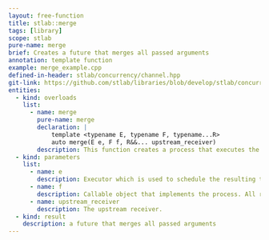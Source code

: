 ```yaml
---
layout: free-function
title: stlab::merge
tags: [library]
scope: stlab
pure-name: merge
brief: Creates a future that merges all passed arguments
annotation: template function
example: merge_example.cpp
defined-in-header: stlab/concurrency/channel.hpp 
git-link: https://github.com/stlab/libraries/blob/develop/stlab/concurrency/channel.hpp 
entities:
  - kind: overloads
    list:
      - name: merge
        pure-name: merge
        declaration: |
            template <typename E, typename F, typename...R>
            auto merge(E e, F f, R&&... upstream_receiver)
        description: This function creates a process that executes the provided function object whenever an upstream process provides a value. There is no defined order in which the process `f` is called with the incoming upstream values.
  - kind: parameters
    list:
      - name: e
        description: Executor which is used to schedule the resulting task
      - name: f
        description: Callable object that implements the process. All results from the upstream process must be convertable to the only argument of the provided function object's function operator or the argument of process' await function.
      - name: upstream_receiver
        description: The upstream receiver. 
  - kind: result
    description: a future that merges all passed arguments
---
```


